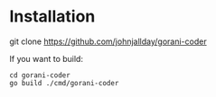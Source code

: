 # Installation

git clone <https://github.com/johnjallday/gorani-coder>

If you want to build:

```shell
cd gorani-coder
go build ./cmd/gorani-coder


```
